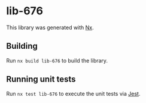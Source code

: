 # lib-676

This library was generated with [Nx](https://nx.dev).

## Building

Run `nx build lib-676` to build the library.

## Running unit tests

Run `nx test lib-676` to execute the unit tests via [Jest](https://jestjs.io).
